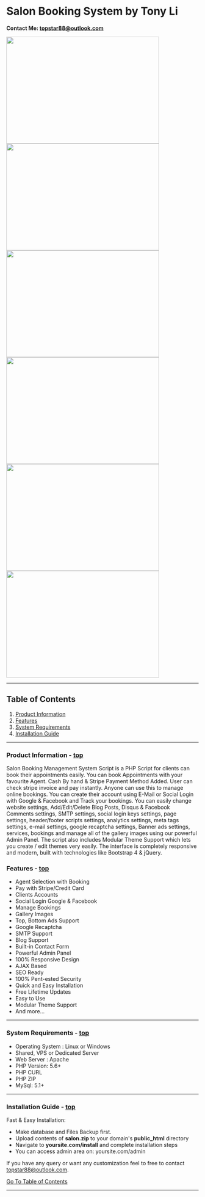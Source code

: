 <!DOCTYPE HTML PUBLIC "-//W3C//DTD HTML 4.01//EN" "http://www.w3.org/TR/html4/strict.dtd">
<head lang="en">
    <meta http-equiv="content-type" content="text/html;charset=utf-8">
</head>
<body>
    <div class="container">
        <h1 class="center">Salon Booking System by Tony Li</h1>
        <div class="borderTop">
            <div class="span-6 colborder info prepend-1">
                <p class="prepend-top">
                    <strong>
                     Contact Me: <a href="mailto:topstar88@outlook.com" target="_blank">topstar88@outlook.com</a>
                 </strong>
             </p>
             <img src="https://github.com/Topstar88/Salon-Booking/images/img1.png" height="280" width="400" >
             <img src="https://github.com/Topstar88/Salon-Booking/images/img2.png" height="280" width="400" >
             <img src="https://github.com/Topstar88/Salon-Booking/images/img3.png" height="280" width="400" >
             <img src="https://github.com/Topstar88/Salon-Booking/images/img4.png" height="280" width="400" >
             <img src="https://github.com/Topstar88/Salon-Booking/images/img5.png" height="280" width="400" >
             <img src="https://github.com/Topstar88/Salon-Booking/images/img6.png" height="280" width="400" >
         </div>
    </div>
    <hr>
    <h2 id="toc" class="alt">Table of Contents</h2>
    <ol class="alpha">
        <li><a href="#info">Product Information</a></li>
        <li><a href="#features">Features</a></li>
        <li><a href="#SystemRequirements">System Requirements</a></li>
        <li><a href="#installation">Installation Guide</a></li>
    </ol>
    <hr>
    <h3 id="info"><strong>Product Information</strong> - <a href="#toc">top</a></h3>
  <div>
    <p>Salon Booking Management System Script is a PHP Script for clients can book their appointments easily. You can book Appointments with your favourite Agent. Cash By hand & Stripe Payment Method Added. User can check stripe invoice and pay instantly. Anyone can use this to manage online bookings. You can create their account using E-Mail or Social Login with Google & Facebook and Track your bookings. You can easily change website settings, Add/Edit/Delete Blog Posts, Disqus & Facebook Comments settings, SMTP settings, social login keys settings, page settings, header/footer scripts settings, analytics settings, meta tags settings, e-mail settings, google recaptcha settings, Banner ads settings, services, bookings and manage all of the gallery images using our powerful Admin Panel. The script also includes Modular Theme Support which lets you create / edit themes very easily. The interface is completely responsive and modern, built with technologies like Bootstrap 4 &amp; jQuery.</p>
    <h3 id="features"><strong>Features</strong> - <a href="#toc">top</a></h3>
    <ul>
        <li>Agent Selection with Booking</li>
        <li>Pay with Stripe/Credit Card</li>
        <li>Clients Accounts</li>
        <li>Social Login Google & Facebook</li>
        <li>Manage Bookings</li>
        <li>Gallery Images</li>
        <li>Top, Bottom Ads Support</li>
        <li>Google Recaptcha</li>
        <li>SMTP Support</li>
        <li>Blog Support</li>
        <li>Built-in Contact Form</li>
        <li>Powerful Admin Panel</li>
        <li>100% Responsive Design</li>
        <li>AJAX Based</li>
        <li>SEO Ready</li>
        <li>100% Pent-ested Security</li>
        <li>Quick and Easy Installation</li>
        <li>Free Lifetime Updates</li>
        <li>Easy to Use</li>
        <li>Modular Theme Support</li>
        <li>And more…</li>
    </ul>
    </div>
    <hr>
    <h3 id="SystemRequirements"><strong>System Requirements</strong> - <a href="#toc">top</a></h3>
    <ul>
        <li>Operating System : Linux or Windows</li>
        <li>Shared, VPS or Dedicated Server</li>
        <li>Web Server : Apache</li>
        <li>PHP Version: 5.6+</li>
        <li>PHP CURL</li>
        <li>PHP ZIP</li>
        <li>MySql: 5.1+</li>
    </ul>
    <hr>
    <h3 id="installation"><strong>Installation Guide</strong> - <a href="#toc">top</a></h3>
    <p>Fast &amp; Easy Installation:</p>
    <ul>
        <li>Make database and Files Backup first.</li>
        <li>Upload contents of <strong>salon.zip</strong> to your domain's <strong>public_html</strong> directory</li>
        <li>Navigate to <strong>yoursite.com/install</strong> and complete installation steps</li>
        <li>You can access admin area on: yoursite.com/admin</li>
    </ul>
    <p>If you have any query or want any customization feel to free to contact <a href="mailto:topstar88@outlook.com" target="_blank">topstar88@outlook.com</a>.</p>
    <p><a href="#toc">Go To Table of Contents</a></p>
    <hr class="space">
</div>
</body>
</html>

